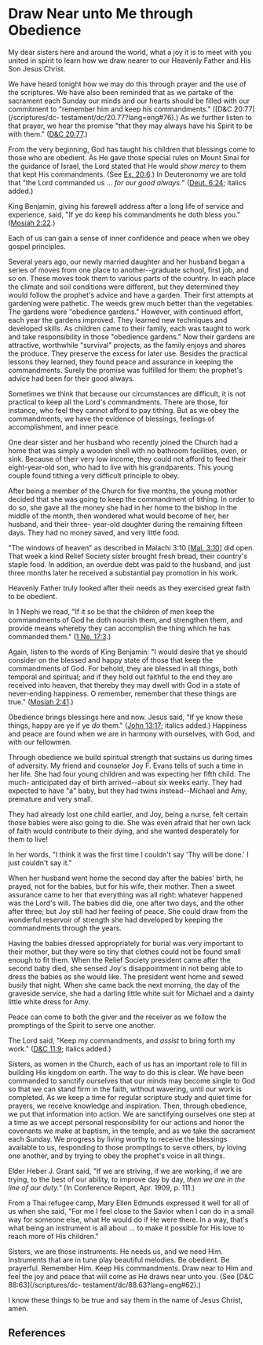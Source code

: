 # Draw Near unto Me through Obedience

My dear sisters here and around the world, what a joy it is to meet with you
united in spirit to learn how we draw nearer to our Heavenly Father and His
Son Jesus Christ.

We have heard tonight how we may do this through prayer and the use of the
scriptures. We have also been reminded that as we partake of the sacrament
each Sunday our minds and our hearts should be filled with our commitment to
"remember him and keep his commandments." ([D&amp;C 20:77](/scriptures/dc-
testament/dc/20.77?lang=eng#76).) As we further listen to that prayer, we hear
the promise "that they may always have his Spirit to be with them." ([D&amp;C
20:77](/scriptures/dc-testament/dc/20.77?lang=eng#76).)

From the very beginning, God has taught his children that blessings come to
those who are obedient. As He gave those special rules on Mount Sinai for the
guidance of Israel, the Lord stated that He would _show mercy_ to them that
kept His commandments. (See [Ex. 20:6](/scriptures/ot/ex/20.6?lang=eng#5).) In
Deuteronomy we are told that "the Lord commanded us ... _for our good always._"
([Deut. 6:24](/scriptures/ot/deut/6.24?lang=eng#23); italics added.)

King Benjamin, giving his farewell address after a long life of service and
experience, said, "If ye do keep his commandments he doth bless you." ([Mosiah
2:22](/scriptures/bofm/mosiah/2.22?lang=eng#21).)

Each of us can gain a sense of inner confidence and peace when we obey gospel
principles.

Several years ago, our newly married daughter and her husband began a series
of moves from one place to another--graduate school, first job, and so on.
These moves took them to various parts of the country. In each place the
climate and soil conditions were different, but they determined they would
follow the prophet's advice and have a garden. Their first attempts at
gardening were pathetic. The weeds grew much better than the vegetables. The
gardens were "obedience gardens." However, with continued effort, each year
the gardens improved. They learned new techniques and developed skills. As
children came to their family, each was taught to work and take responsibility
in those "obedience gardens." Now their gardens are attractive, worthwhile
"survival" projects, as the family enjoys and shares the produce. They
preserve the excess for later use. Besides the practical lessons they learned,
they found peace and assurance in keeping the commandments. Surely the promise
was fulfilled for them: the prophet's advice had been for their good always.

Sometimes we think that because our circumstances are difficult, it is not
practical to keep all the Lord's commandments. There are those, for instance,
who feel they cannot afford to pay tithing. But as we obey the commandments,
we have the evidence of blessings, feelings of accomplishment, and inner
peace.

One dear sister and her husband who recently joined the Church had a home that
was simply a wooden shell with no bathroom facilities, oven, or sink. Because
of their very low income, they could not afford to feed their eight-year-old
son, who had to live with his grandparents. This young couple found tithing a
very difficult principle to obey.

After being a member of the Church for five months, the young mother decided
that she was going to keep the commandment of tithing. In order to do so, she
gave all the money she had in her home to the bishop in the middle of the
month, then wondered what would become of her, her husband, and their three-
year-old daughter during the remaining fifteen days. They had no money saved,
and very little food.

"The windows of heaven" as described in Malachi 3:10 [[Mal.
3:10](/scriptures/ot/mal/3.10?lang=eng#9)] did open. That week a kind Relief
Society sister brought fresh bread, their country's staple food. In addition,
an overdue debt was paid to the husband, and just three months later he
received a substantial pay promotion in his work.

Heavenly Father truly looked after their needs as they exercised great faith
to be obedient.

In 1 Nephi we read, "If it so be that the children of men keep the
commandments of God he doth nourish them, and strengthen them, and provide
means whereby they can accomplish the thing which he has commanded them." ([1
Ne. 17:3](/scriptures/bofm/1-ne/17.3?lang=eng#2).)

Again, listen to the words of King Benjamin: "I would desire that ye should
consider on the blessed and happy state of those that keep the commandments of
God. For behold, they are blessed in all things, both temporal and spiritual;
and if they hold out faithful to the end they are received into heaven, that
thereby they may dwell with God in a state of never-ending happiness. O
remember, remember that these things are true." ([Mosiah
2:41](/scriptures/bofm/mosiah/2.41?lang=eng#40).)

Obedience brings blessings here and now. Jesus said, "If ye know these things,
happy are ye if ye _do_ them." ([John
13:17](/scriptures/nt/john/13.17?lang=eng#16); italics added.) Happiness and
peace are found when we are in harmony with ourselves, with God, and with our
fellowmen.

Through obedience we build spiritual strength that sustains us during times of
adversity. My friend and counselor Joy F. Evans tells of such a time in her
life. She had four young children and was expecting her fifth child. The much-
anticipated day of birth arrived--about six weeks early. They had expected to
have "a" baby, but they had twins instead--Michael and Amy, premature and very
small.

They had already lost one child earlier, and Joy, being a nurse, felt certain
those babies were also going to die. She was even afraid that her own lack of
faith would contribute to their dying, and she wanted desperately for them to
live!

In her words, "I think it was the first time I couldn't say 'Thy will be
done.' I just couldn't say it."

When her husband went home the second day after the babies' birth, he prayed,
not for the babies, but for his wife, their mother. Then a sweet assurance
came to her that everything was all right: whatever happened was the Lord's
will. The babies did die, one after two days, and the other after three; but
Joy still had her feeling of peace. She could draw from the wonderful
reservoir of strength she had developed by keeping the commandments through
the years.

Having the babies dressed appropriately for burial was very important to their
mother, but they were so tiny that clothes could not be found small enough to
fit them. When the Relief Society president came after the second baby died,
she sensed Joy's disappointment in not being able to dress the babies as she
would like. The president went home and sewed busily that night. When she came
back the next morning, the day of the graveside service, she had a darling
little white suit for Michael and a dainty little white dress for Amy.

Peace can come to both the giver and the receiver as we follow the promptings
of the Spirit to serve one another.

The Lord said, "Keep my commandments, and _assist_ to bring forth my work."
([D&amp;C 11:9](/scriptures/dc-testament/dc/11.9?lang=eng#8); italics added.)

Sisters, as women in the Church, each of us has an important role to fill in
building His kingdom on earth. The way to do this is clear. We have been
commanded to sanctify ourselves that our minds may become single to God so
that we can stand firm in the faith, without wavering, until our work is
completed. As we keep a time for regular scripture study and quiet time for
prayers, we receive knowledge and inspiration. Then, through obedience, we put
that information into action. We are sanctifying ourselves one step at a time
as we accept personal responsibility for our actions and honor the covenants
we make at baptism, in the temple, and as we take the sacrament each Sunday.
We progress by living worthy to receive the blessings available to us,
responding to those promptings to serve others, by loving one another, and by
trying to obey the prophet's voice in all things.

Elder Heber J. Grant said, "If we are striving, if we are working, if we are
trying, to the best of our ability, to improve day by day, _then we are in the
line of our duty."_ (In Conference Report, Apr. 1909, p. 111.)

From a Thai refugee camp, Mary Ellen Edmunds expressed it well for all of us
when she said, "For me I feel close to the Savior when I can do in a small way
for someone else, what He would do if He were there. In a way, that's what
being an instrument is all about ... to make it possible for His love to reach
more of His children."

Sisters, we are those instruments. He needs us, and we need Him. Instruments
that are in tune play beautiful melodies. Be obedient. Be prayerful. Remember
Him. Keep His commandments. Draw near to Him and feel the joy and peace that
will come as He draws near unto you. (See [D&amp;C 88:63](/scriptures/dc-
testament/dc/88.63?lang=eng#62).)

I know these things to be true and say them in the name of Jesus Christ, amen.

## References

